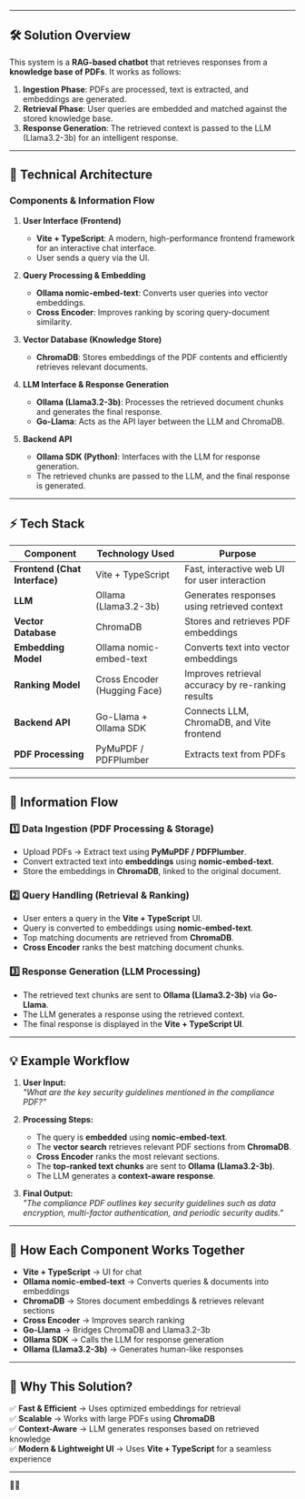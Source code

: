 

---

## **🛠 Solution Overview**
This system is a **RAG-based chatbot** that retrieves responses from a **knowledge base of PDFs**. It works as follows:
1. **Ingestion Phase**: PDFs are processed, text is extracted, and embeddings are generated.
2. **Retrieval Phase**: User queries are embedded and matched against the stored knowledge base.
3. **Response Generation**: The retrieved context is passed to the LLM (Llama3.2-3b) for an intelligent response.

---

## **📜 Technical Architecture**
### **Components & Information Flow**
1. **User Interface (Frontend)**
   - **Vite + TypeScript**: A modern, high-performance frontend framework for an interactive chat interface.
   - User sends a query via the UI.

2. **Query Processing & Embedding**
   - **Ollama nomic-embed-text**: Converts user queries into vector embeddings.
   - **Cross Encoder**: Improves ranking by scoring query-document similarity.

3. **Vector Database (Knowledge Store)**
   - **ChromaDB**: Stores embeddings of the PDF contents and efficiently retrieves relevant documents.

4. **LLM Interface & Response Generation**
   - **Ollama (Llama3.2-3b)**: Processes the retrieved document chunks and generates the final response.
   - **Go-Llama**: Acts as the API layer between the LLM and ChromaDB.

5. **Backend API**
   - **Ollama SDK (Python)**: Interfaces with the LLM for response generation.
   - The retrieved chunks are passed to the LLM, and the final response is generated.

---

## **⚡ Tech Stack**
| Component             | Technology Used | Purpose |
|----------------------|---------------|---------|
| **Frontend (Chat Interface)** | Vite + TypeScript | Fast, interactive web UI for user interaction |
| **LLM** | Ollama (Llama3.2-3b) | Generates responses using retrieved context |
| **Vector Database** | ChromaDB | Stores and retrieves PDF embeddings |
| **Embedding Model** | Ollama nomic-embed-text | Converts text into vector embeddings |
| **Ranking Model** | Cross Encoder (Hugging Face) | Improves retrieval accuracy by re-ranking results |
| **Backend API** | Go-Llama + Ollama SDK | Connects LLM, ChromaDB, and Vite frontend |
| **PDF Processing** | PyMuPDF / PDFPlumber | Extracts text from PDFs |

---

## **📡 Information Flow**
### **1️⃣ Data Ingestion (PDF Processing & Storage)**
- Upload PDFs → Extract text using **PyMuPDF / PDFPlumber**.
- Convert extracted text into **embeddings** using **nomic-embed-text**.
- Store the embeddings in **ChromaDB**, linked to the original document.

### **2️⃣ Query Handling (Retrieval & Ranking)**
- User enters a query in the **Vite + TypeScript** UI.
- Query is converted to embeddings using **nomic-embed-text**.
- Top matching documents are retrieved from **ChromaDB**.
- **Cross Encoder** ranks the best matching document chunks.

### **3️⃣ Response Generation (LLM Processing)**
- The retrieved text chunks are sent to **Ollama (Llama3.2-3b)** via **Go-Llama**.
- The LLM generates a response using the retrieved context.
- The final response is displayed in the **Vite + TypeScript UI**.

---

## **💡 Example Workflow**
1. **User Input:**  
   _"What are the key security guidelines mentioned in the compliance PDF?"_
   
2. **Processing Steps:**
   - The query is **embedded** using **nomic-embed-text**.
   - The **vector search** retrieves relevant PDF sections from **ChromaDB**.
   - **Cross Encoder** ranks the most relevant sections.
   - The **top-ranked text chunks** are sent to **Ollama (Llama3.2-3b)**.
   - The LLM generates a **context-aware response**.

3. **Final Output:**  
   _"The compliance PDF outlines key security guidelines such as data encryption, multi-factor authentication, and periodic security audits."_

---

## **🔗 How Each Component Works Together**
- **Vite + TypeScript** → UI for chat  
- **Ollama nomic-embed-text** → Converts queries & documents into embeddings  
- **ChromaDB** → Stores document embeddings & retrieves relevant sections  
- **Cross Encoder** → Improves search ranking  
- **Go-Llama** → Bridges ChromaDB and Llama3.2-3b  
- **Ollama SDK** → Calls the LLM for response generation  
- **Ollama (Llama3.2-3b)** → Generates human-like responses  

---

## **🚀 Why This Solution?**
✅ **Fast & Efficient** → Uses optimized embeddings for retrieval  
✅ **Scalable** → Works with large PDFs using **ChromaDB**  
✅ **Context-Aware** → LLM generates responses based on retrieved knowledge  
✅ **Modern & Lightweight UI** → Uses **Vite + TypeScript** for a seamless experience  

---

🚀🚀
